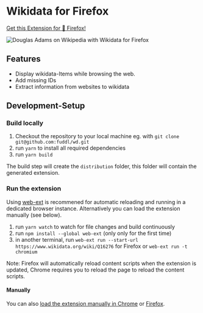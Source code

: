# Wikidata for Firefox

[Get this Extension for 🦊 Firefox!](https://addons.mozilla.org/en-US/firefox/addon/wikidata/)

![ Douglas Adams on Wikipedia with Wikidata for Firefox ](https://upload.wikimedia.org/wikipedia/commons/3/36/Douglas_Adams_on_Wikipedia_with_Wikidata_for_Firefox.png)

## Features

* Display wikidata-Items while browsing the web.
* Add missing IDs
* Extract information from websites to wikidata

## Development-Setup

### Build locally

1. Checkout the repository to your local machine eg. with `git clone git@github.com:fuddl/wd.git`
1. run `yarn` to install all required dependencies
1. run `yarn build`

The build step will create the `distribution` folder, this folder will contain the generated extension.

### Run the extension

Using [web-ext](https://extensionworkshop.com/documentation/develop/getting-started-with-web-ext/) is recommened for automatic reloading and running in a dedicated browser instance. Alternatively you can load the extension manually (see below).

1. run `yarn watch` to watch for file changes and build continuously
1. run `npm install --global web-ext` (only only for the first time)
1. in another terminal, run `web-ext run --start-url https://www.wikidata.org/wiki/Q16276` for Firefox or `web-ext run -t chromium`

Note: Firefox will automatically reload content scripts when the extension is updated, Chrome requires you to reload the page to reload the content scripts.

#### Manually

You can also [load the extension manually in Chrome](https://www.smashingmagazine.com/2017/04/browser-extension-edge-chrome-firefox-opera-brave-vivaldi/#google-chrome-opera-vivaldi) or [Firefox](https://www.smashingmagazine.com/2017/04/browser-extension-edge-chrome-firefox-opera-brave-vivaldi/#mozilla-firefox).

